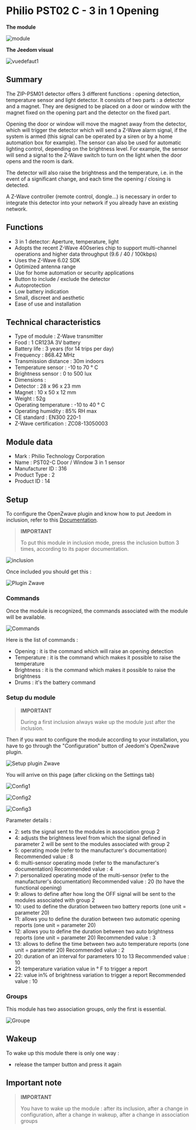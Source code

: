 # Philio PST02 C - 3 in 1 Opening

**The module**

![module](images/philio.pst02c/module.jpg)

**The Jeedom visual**

![vuedefaut1](images/philio.pst02c/vuedefaut1.jpg)

## Summary

The ZIP-PSM01 detector offers 3 different functions : opening detection, temperature sensor and light detector. It consists of two parts : a detector and a magnet. They are designed to be placed on a door or window with the magnet fixed on the opening part and the detector on the fixed part.

Opening the door or window will move the magnet away from the detector, which will trigger the detector which will send a Z-Wave alarm signal, if the system is armed (this signal can be operated by a siren or by a home automation box for example). The sensor can also be used for automatic lighting control, depending on the brightness level. For example, the sensor will send a signal to the Z-Wave switch to turn on the light when the door opens and the room is dark.

The detector will also raise the brightness and the temperature, i.e. in the event of a significant change, and each time the opening / closing is detected.

A Z-Wave controller (remote control, dongle…) is necessary in order to integrate this detector into your network if you already have an existing network.

## Functions

-   3 in 1 detector: Aperture, temperature, light
-   Adopts the recent Z-Wave 400series chip to support multi-channel operations and higher data throughput (9.6 / 40 / 100kbps)
-   Uses the Z-Wave 6.02 SDK
-   Optimized antenna range
-   Use for home automation or security applications
-   Button to include / exclude the detector
-   Autoprotection
-   Low battery indication
-   Small, discreet and aesthetic
-   Ease of use and installation

## Technical characteristics

-   Type of module : Z-Wave transmitter
-   Food : 1 CR123A 3V battery
-   Battery life : 3 years (for 14 trips per day)
-   Frequency : 868.42 MHz
-   Transmission distance : 30m indoors
-   Temperature sensor : -10 to 70 ° C
-   Brightness sensor : 0 to 500 lux
-   Dimensions :
  -   Detector : 28 x 96 x 23 mm
  -   Magnet : 10 x 50 x 12 mm
-   Weight : 52g
-   Operating temperature : -10 to 40 ° C
-   Operating humidity : 85% RH max
-   CE standard : EN300 220-1
-   Z-Wave certification : ZC08-13050003

## Module data

-   Mark : Philio Technology Corporation
-   Name : PST02-C Door / Window 3 in 1 sensor
-   Manufacturer ID : 316
-   Product Type : 2
-   Product ID : 14

## Setup

To configure the OpenZwave plugin and know how to put Jeedom in inclusion, refer to this [Documentation](https://doc.jeedom.com/en_US/plugins/automation%20protocol/openzwave/).

> **IMPORTANT**
>
> To put this module in inclusion mode, press the inclusion button 3 times, according to its paper documentation.

![inclusion](images/philio.pst02c/inclusion.jpg)

Once included you should get this :

![Plugin Zwave](images/philio.pst02c/information.jpg)

### Commands

Once the module is recognized, the commands associated with the module will be available.

![Commands](images/philio.pst02c/commandes.jpg)

Here is the list of commands :

-   Opening : it is the command which will raise an opening detection
-   Temperature : it is the command which makes it possible to raise the temperature
-   Brightness : it is the command which makes it possible to raise the brightness
-   Drums : it's the battery command

### Setup du module

> **IMPORTANT**
>
> During a first inclusion always wake up the module just after the inclusion.

Then if you want to configure the module according to your installation, you have to go through the "Configuration" button of Jeedom's OpenZwave plugin.

![Setup plugin Zwave](images/plugin/bouton_configuration.jpg)

You will arrive on this page (after clicking on the Settings tab)

![Config1](images/philio.pst02c/config1.jpg)

![Config2](images/philio.pst02c/config2.jpg)

![Config3](images/philio.pst02c/config3.jpg)

Parameter details :

-   2: sets the signal sent to the modules in association group 2
-   4: adjusts the brightness level from which the signal defined in parameter 2 will be sent to the modules associated with group 2
-   5: operating mode (refer to the manufacturer's documentation) Recommended value : 8
-   6: multi-sensor operating mode (refer to the manufacturer's documentation) Recommended value : 4
-   7: personalized operating mode of the multi-sensor (refer to the manufacturer's documentation) Recommended value : 20 (to have the functional opening)
-   9: allows to define after how long the OFF signal will be sent to the modules associated with group 2
-   10: used to define the duration between two battery reports (one unit = parameter 20)
-   11: allows you to define the duration between two automatic opening reports (one unit = parameter 20)
-   12: allows you to define the duration between two auto brightness reports (one unit = parameter 20) Recommended value : 3
-   13: allows to define the time between two auto temperature reports (one unit = parameter 20) Recommended value : 2
-   20: duration of an interval for parameters 10 to 13 Recommended value : 10
-   21: temperature variation value in ° F to trigger a report
-   22: value in% of brightness variation to trigger a report Recommended value : 10

### Groups

This module has two association groups, only the first is essential.

![Groupe](images/philio.pst02c/groupe.jpg)

## Wakeup

To wake up this module there is only one way :

-   release the tamper button and press it again

## Important note

> **IMPORTANT**
>
> You have to wake up the module : after its inclusion, after a change in configuration, after a change in wakeup, after a change in association groups
